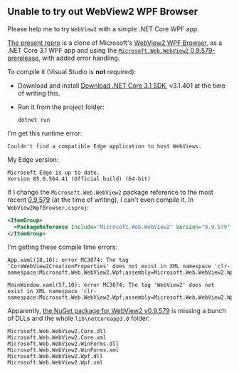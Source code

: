 ## Unable to try out WebView2 WPF Browser

Please help me to try `WebView2` with a simple .NET Core WPF app.

[The present repro](https://github.com/noseratio/WebView2WpfBrowser) is a clone of Microsoft's [WebView2 WPF Browser](https://github.com/MicrosoftEdge/WebView2Samples/tree/master/SampleApps/WebView2WpfBrowser), as a .NET Core 3.1 WPF app and using the [`Microsoft.Web.WebView2` 0.9.579-prerelease](https://www.nuget.org/packages/Microsoft.Web.WebView2/0.9.579-prerelease), with added error handling.

To compile it (Visual Studio is **not** required):

- Download and install [Download .NET Core 3.1 SDK](https://download.visualstudio.microsoft.com/download/pr/547f9f81-599a-4b58-9322-d1d158385df6/ebe3e02fd54c29487ac32409cb20d352/dotnet-sdk-3.1.401-win-x64.exe), v3.1.401 at the time of writing this.

- Run it from the project folder:
  ```
  dotnet run
  ```

I'm get this runtime error:
  ```
  Couldn't find a compatible Edge application to host WebViews.
  ```

My Edge version:
  ```
  Microsoft Edge is up to date.
  Version 85.0.564.41 (Official build) (64-bit)
  ```

If I change the `Microsoft.Web.WebView2` package reference to the most recent [0.9.579](https://www.nuget.org/packages/Microsoft.Web.WebView2/0.9.579) (at the time of writing), I can't even compile it. In `WebView2WpfBrowser.csproj`:

```XML
<ItemGroup>
  <PackageReference Include="Microsoft.Web.WebView2" Version="0.9.579" />
</ItemGroup>
```

I'm getting these compile time errors:

```
App.xaml(18,10): error MC3074: The tag 'CoreWebView2CreationProperties' does not exist in XML namespace 'clr-namespace:Microsoft.Web.WebView2.Wpf;assembly=Microsoft.Web.WebView2.Wpf'. 

MainWindow.xaml(57,10): error MC3074: The tag 'WebView2' does not exist in XML namespace 'clr-namespace:Microsoft.Web.WebView2.Wpf;assembly=Microsoft.Web.WebView2.Wpf'. 
```

Apparently, [the NuGet package for WebView2 v0.9.579](https://www.nuget.org/packages/Microsoft.Web.WebView2/0.9.579) is missing a bunch of DLLs and the whole `lib\netcoreapp3.0` folder:

```
Microsoft.Web.WebView2.Core.dll
Microsoft.Web.WebView2.Core.xml
Microsoft.Web.WebView2.WinForms.dll
Microsoft.Web.WebView2.WinForms.xml
Microsoft.Web.WebView2.Wpf.dll
Microsoft.Web.WebView2.Wpf.xml
```